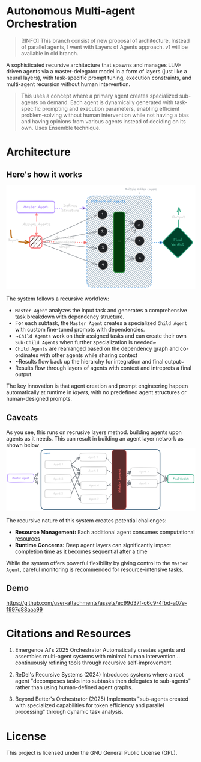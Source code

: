 # Autonomous Multi-agent Orchestration

> [!INFO]
> This branch consist of new proposal of architecture, Instead of parallel agents, I went with Layers of Agents approach. v1 will be available in old branch.

A sophisticated recursive architecture that spawns and manages LLM-driven agents via a master-delegator model in a form of layers (just like a neural layers), with task-specific prompt tuning, execution constraints, and multi-agent recursion without human intervention.

> This uses a concept where a primary agent creates specialized sub-agents on demand. Each agent is dynamically generated with task-specific prompting and execution parameters, enabling efficient problem-solving without human intervention while not having a bias and having opinions from various agents instead of deciding on its own. Uses Ensemble technique.

# Architecture

## Here's how it works

![architecture diagram](/assets/architecture.png)

The system follows a recursive workflow:

- `Master Agent` analyzes the input task and generates a comprehensive task breakdown with dependency structure.
- For each subtask, the `Master Agent` creates a specialized `Child Agent` with custom fine-tuned prompts with dependencies.
- ~`Child Agents` work on their assigned tasks and can create their own `Sub-Child Agents` when further specialization is needed~
- `Child Agents` are rearranged based on the dependency graph and co-ordinates with other agents while sharing context
- ~Results flow back up the hierarchy for integration and final output~
- Results flow through layers of agents with context and intreprets a final output.

The key innovation is that agent creation and prompt engineering happen automatically at runtime in _layers_, with no predefined agent structures or human-designed prompts.

## Caveats

As you see, this runs on recrusive layers method. building agents upon agents as it needs. This can result in building an agent layer network as shown below
![agent tree](/assets/layers.png)

The recursive nature of this system creates potential challenges:

- **Resource Management:** Each additional agent consumes computational resources
- **Runtime Concerns:** Deep agent layers can significantly impact completion time as it becomes sequential after a time

While the system offers powerful flexibility by giving control to the `Master Agent`, careful monitoring is recommended for resource-intensive tasks.

## Demo

https://github.com/user-attachments/assets/ec99d37f-c6c9-4fbd-a07e-1997d88aaa99

# Citations and Resources

1. Emergence AI's 2025 Orchestrator
   Automatically creates agents and assembles multi-agent systems with minimal human intervention... continuously refining tools through recursive self-improvement

2. ReDel's Recursive Systems (2024)
   Introduces systems where a root agent "decomposes tasks into subtasks then delegates to sub-agents" rather than using human-defined agent graphs.

3. Beyond Better's Orchestrator (2025)
   Implements "sub-agents created with specialized capabilities for token efficiency and parallel processing" through dynamic task analysis.

# License

This project is licensed under the GNU General Public License (GPL).
